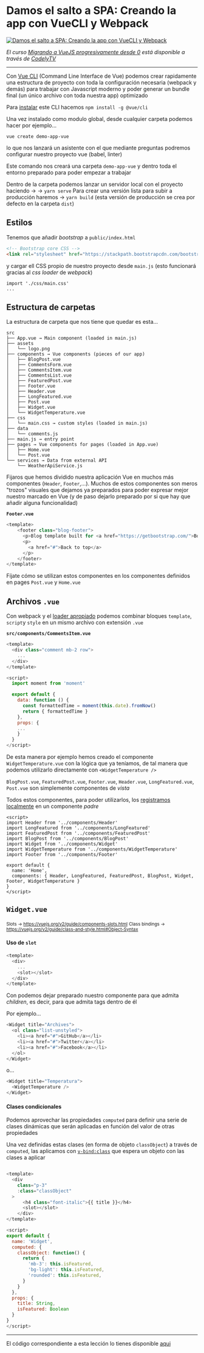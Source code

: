 # Damos el salto a SPA: Creando la app con VueCLI y Webpack

[![Damos el salto a SPA: Creando la app con VueCLI y Webpack](./img/cover-spa.png)](https://pro.codely.tv/library/migrando-a-vuejs-progresivamente-desde-0)  

_El curso [Migrando a VueJS progresivamente desde 0](https://pro.codely.tv/library/migrando-a-vuejs-progresivamente-desde-0) está disponible a través de [CodelyTV](https://pro.codely.tv/)_

---

Con [Vue CLI](https://cli.vuejs.org/) (Command Line Interface de Vue) podemos crear rapidamente una estructura de proyecto con toda la configuración necesaria (webpack y demás) para trabajar con Javascript moderno y poder generar un bundle final (un único archivo con toda nuestra app) optimizado

Para [instalar](https://cli.vuejs.org/guide/installation.html) este CLI hacemos `npm install -g @vue/cli`

Una vez instalado como modulo global, desde cualquier carpeta podemos hacer por ejemplo...

```
vue create demo-app-vue
```

lo que nos lanzará un asistente con el que mediante preguntas podremos configurar nuestro proyecto vue (babel, linter)

Este comando nos creará una carpeta `demo-app-vue` y dentro toda el entorno preparado para poder empezar a trabajar

Dentro de la carpeta podemos lanzar un servidor local con el proyecto haciendo → → `yarn serve`
Para crear una versión lista para subir a producción haremos → `yarn build` (esta versión de producción se crea por defecto en la carpeta `dist`)

## Estilos

Tenemos que añadir _bootstrap_ a `public/index.html`

```html
<!-- Bootstrap core CSS -->
<link rel="stylesheet" href="https://stackpath.bootstrapcdn.com/bootstrap/4.1.3/css/bootstrap.min.css" integrity="sha384-MCw98/SFnGE8fJT3GXwEOngsV7Zt27NXFoaoApmYm81iuXoPkFOJwJ8ERdknLPMO" crossorigin="anonymous">
```

y cargar ell CSS propio de nuestro proyecto desde `main.js` (esto funcionará gracias al _css loader_ de _webpack_)

```javascript...
import './css/main.css'
...
```

## Estructura de carpetas

La estructura de carpeta que nos tiene que quedar es esta...

```
src
├── App.vue → Main component (loaded in main.js)
├── assets
│   └── logo.png
├── components → Vue components (pieces of our app)
│   ├── BlogPost.vue
│   ├── CommentsForm.vue
│   ├── CommentsItem.vue
│   ├── CommentsList.vue
│   ├── FeaturedPost.vue
│   ├── Footer.vue
│   ├── Header.vue
│   ├── LongFeatured.vue
│   ├── Post.vue
│   ├── Widget.vue
│   └── WidgetTemperature.vue
├── css
│   └── main.css → custom styles (loaded in main.js)
├── data
│   └── comments.js
├── main.js → entry point
├── pages → Vue components for pages (loaded in App.vue)
│   ├── Home.vue
│   └── Post.vue
└── services → Data from external API
    └── WeatherApiService.js
```

Fijaros que hemos dividido nuestra aplicación Vue en muchos más componentes (`Header`, `Footer`,...). Muchos de estos componentes son meros "trozos" visuales que dejamos ya preparados para poder expresar mejor nuestro marcado en Vue (y de paso dejarlo preparado por si que hay que añadir alguna funcionalidad)

**`Footer.vue`**
```js
<template>
    <footer class="blog-footer">
      <p>Blog template built for <a href="https://getbootstrap.com/">Bootstrap</a> by <a href="https://twitter.com/mdo">@mdo</a>.</p>
      <p>
        <a href="#">Back to top</a>
      </p>
    </footer>
</template>
```

Fíjate cómo se utilizan estos componentes en los componentes definidos en pages `Post.vue` y ``Home.vue``


## Archivos `.vue`

Con webpack y el [loader apropiado](https://vue-loader.vuejs.org/guide/) podemos combinar bloques `template`, `script`y `style` en un mismo archivo con extensión `.vue`

**`src/components/CommentsItem.vue`**

```javascript
<template>  
  <div class="comment mb-2 row">
    ...
  </div>
</template>

<script>
  import moment from 'moment'

  export default {
    data: function () {
      const formattedTime = moment(this.date).fromNow()
      return { formattedTime }
    },
    props: {
    ...
    }
  }
</script>
```

De esta manera por ejemplo hemos creado el componente `WidgetTemperature.vue` con la lógica que ya teníamos, de tal manera que podemos utilizarlo directamente con `<WidgetTemperature />`

`BlogPost.vue`, `FeaturedPost.vue`, `Footer.vue`, `Header.vue`, `LongFeatured.vue`, `Post.vue` son simplemente componentes de _vista_


Todos estos componentes, para poder utilizarlos, los [registramos localmente](https://vuejs.org/v2/guide/components-registration.html#Local-Registration) en un componente _padre_

```
<script>
import Header from '../components/Header'
import LongFeatured from '../components/LongFeatured'
import FeaturedPost from '../components/FeaturedPost'
import BlogPost from '../components/BlogPost'
import Widget from '../components/Widget'
import WidgetTemperature from '../components/WidgetTemperature'
import Footer from '../components/Footer'

export default {
  name: 'Home',
  components: { Header, LongFeatured, FeaturedPost, BlogPost, Widget, Footer, WidgetTemperature }
}
</script>
```

## `Widget.vue`

<small>Slots → https://vuejs.org/v2/guide/components-slots.html</small> 
<small>Class bindings → https://vuejs.org/v2/guide/class-and-style.html#Object-Syntax</small> 


#### Uso de `slot`

```javascript
<template>
  <div>
    ...  
    <slot></slot>
  </div>
</template>
```

Con <slot></slot> podemos dejar preparado nuestro componente para que admita _children_, es decir, para que admita tags dentro de él

Por ejemplo...

```javascript
<Widget title="Archives">
  <ol class="list-unstyled">
    <li><a href="#">GitHub</a></li>
    <li><a href="#">Twitter</a></li>
    <li><a href="#">Facebook</a></li>
  </ol>
</Widget>
```

o...

```javascript
<Widget title="Temperatura">
  <WidgetTemperature />
</Widget>           
```

#### Clases condicionales

Podemos aprovechar las propiedades `computed` para definir una serie de clases dinámicas que serán aplicadas en función del valor de otras propiedades

Una vez definidas estas clases (en forma de objeto `classObject`) a través de `computed`, las aplicamos con [`v-bind:class`](https://vuejs.org/v2/guide/class-and-style.html#Object-Syntax) que espera un objeto con las clases a aplicar

```javascript

<template>
  <div 
    class="p-3"
    :class="classObject"
  >
      <h4 class="font-italic">{{ title }}</h4>
      <slot></slot>
    </div>
</template>

<script>
export default {
  name: 'Widget',
  computed: {
    classObject: function() {
      return {
        'mb-3': this.isFeatured,
        'bg-light': this.isFeatured,
        'rounded': this.isFeatured,
      }
    }
  },
  props: {
    title: String,
    isFeatured: Boolean
  }
}
</script>
```


---

El código correspondiente a esta lección lo tienes disponible [aqui](https://github.com/CodelyTV/vue-progressive-migration-course/tree/master/09-cli-version-modular-components)

